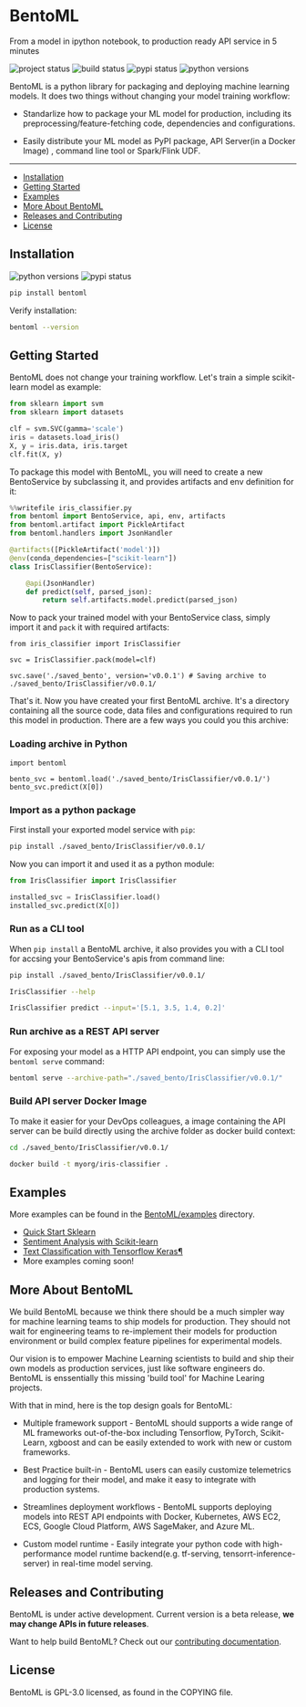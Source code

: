 # BentoML
From a model in ipython notebook, to production ready API service in 5 minutes

![project status](https://www.repostatus.org/badges/latest/active.svg)
![build status](https://travis-ci.org/bentoml/BentoML.svg?branch=master)
![pypi status](https://img.shields.io/pypi/v/bentoml.svg)
![python versions](https://img.shields.io/pypi/pyversions/bentoml.svg)


BentoML is a python library for packaging and deploying machine learning models.
It does two things without changing your model training workflow:

* Standarlize how to package your ML model for production, including its
  preprocessing/feature-fetching code, dependencies and configurations.

* Easily distribute your ML model as PyPI package, API Server(in a Docker Image)
  , command line tool or Spark/Flink UDF.

---

- [Installation](#installation)
- [Getting Started](#getting-started)
- [Examples](#examples)
- [More About BentoML](#more-about-bentoml)
- [Releases and Contributing](#releases-and-contributing)
- [License](#license)


## Installation

![python versions](https://img.shields.io/pypi/pyversions/bentoml.svg)
![pypi status](https://img.shields.io/pypi/v/bentoml.svg)

```python
pip install bentoml
```

Verify installation:

```bash
bentoml --version
```


## Getting Started

BentoML does not change your training workflow. Let's train a simple
scikit-learn model as example:

```python
from sklearn import svm
from sklearn import datasets

clf = svm.SVC(gamma='scale')
iris = datasets.load_iris()
X, y = iris.data, iris.target
clf.fit(X, y)
```

To package this model with BentoML, you will need to create a new BentoService
by subclassing it, and provides artifacts and env definition for it:

```python
%%writefile iris_classifier.py
from bentoml import BentoService, api, env, artifacts
from bentoml.artifact import PickleArtifact
from bentoml.handlers import JsonHandler

@artifacts([PickleArtifact('model')])
@env(conda_dependencies=["scikit-learn"])
class IrisClassifier(BentoService):

    @api(JsonHandler)
    def predict(self, parsed_json):
        return self.artifacts.model.predict(parsed_json)
```

Now to pack your trained model with  your BentoService class, simply import it
and `pack` it with required artifacts:

```
from iris_classifier import IrisClassifier

svc = IrisClassifier.pack(model=clf)

svc.save('./saved_bento', version='v0.0.1') # Saving archive to ./saved_bento/IrisClassifier/v0.0.1/
```

That's it. Now you have created your first BentoML archive. It's a directory
containing all the source code, data files and configurations required to run
this model in production. There are a few ways you could you this archive:


### Loading archive in Python

```
import bentoml

bento_svc = bentoml.load('./saved_bento/IrisClassifier/v0.0.1/')
bento_svc.predict(X[0])
```

### Import as a python package

First install your exported model service with `pip`:
```bash
pip install ./saved_bento/IrisClassifier/v0.0.1/
```

Now you can import it and used it as a python module:
```python
from IrisClassifier import IrisClassifier

installed_svc = IrisClassifier.load()
installed_svc.predict(X[0])
```

### Run as a CLI tool

When `pip install` a BentoML archive, it also provides you with a CLI tool for
accsing your BentoService's apis from command line:
```bash
pip install ./saved_bento/IrisClassifier/v0.0.1/

IrisClassifier --help

IrisClassifier predict --input='[5.1, 3.5, 1.4, 0.2]'
```

### Run archive as a REST API server

For exposing your model as a HTTP API endpoint, you can simply use the `bentoml
serve` command:

```bash
bentoml serve --archive-path="./saved_bento/IrisClassifier/v0.0.1/"
```

### Build API server Docker Image

To make it easier for your DevOps colleagues, a image containing the API server
can be build directly using the archive folder as docker build context:

```bash
cd ./saved_bento/IrisClassifier/v0.0.1/

docker build -t myorg/iris-classifier .
```


## Examples

More examples can be found in the
[BentoML/examples](https://github.com/bentoml/BentoML/tree/master/examples)
directory.

- [Quick Start Sklearn](https://github.com/bentoml/BentoML/blob/master/examples/quick-start/main.py)
- [Sentiment Analysis with Scikit-learn](https://github.com/bentoml/BentoML/blob/master/examples/sklearn-sentiment-clf/sklearn-sentiment-clf.ipynb)
- [Text Classification with Tensorflow Keras¶](https://github.com/bentoml/BentoML/blob/master/examples/tf-keras-text-classification/tf-keras-text-classification.ipynb)
- More examples coming soon!


## More About BentoML

We build BentoML because we think there should be a much simpler way for machine
learning teams to ship models for production. They should not wait for
engineering teams to re-implement their models for production environment or
build complex feature pipelines for experimental models.

Our vision is to empower Machine Learning scientists to build and ship their own
models as production services, just like software engineers do. BentoML is
enssentially this missing 'build tool' for Machine Learing projects.

With that in mind, here is the top design goals for BentoML:

* Multiple framework support - BentoML should supports a wide range of ML
frameworks out-of-the-box including Tensorflow, PyTorch, Scikit-Learn, xgboost
and can be easily extended to work with new or custom frameworks.

* Best Practice built-in - BentoML users can easily customize telemetrics and
logging for their model, and make it easy to integrate with production systems.

* Streamlines deployment workflows - BentoML supports deploying models into REST
API endpoints with Docker, Kubernetes, AWS EC2, ECS, Google Cloud Platform, AWS
SageMaker, and Azure ML.

* Custom model runtime - Easily integrate your python code with high-performance
model runtime backend(e.g. tf-serving, tensorrt-inference-server) in real-time
model serving.



## Releases and Contributing

BentoML is under active development. Current version is a beta release, **we may
change APIs in future releases**.

Want to help build BentoML? Check out our
[contributing documentation](https://github.com/bentoml/BentoML/blob/master/CONTRIBUTING.md).



## License

BentoML is GPL-3.0 licensed, as found in the COPYING file.

